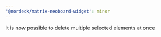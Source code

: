 ```yaml
---
'@nordeck/matrix-neoboard-widget': minor
---
```


It is now possible to delete multiple selected elements at once
